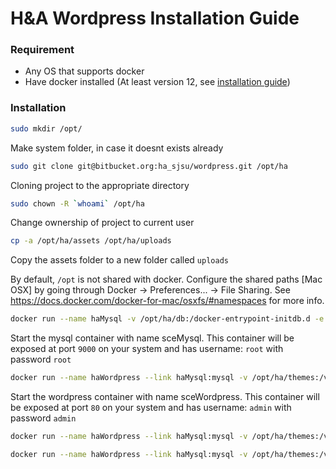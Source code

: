 # H&A Wordpress Installation Guide

### Requirement
  - Any OS that supports docker
  - Have docker installed (At least version 12, see [installation guide](https://docs.docker.com/engine/installation/)) 

### Installation
```sh
sudo mkdir /opt/
```
Make system folder, in case it doesnt exists already

```sh
sudo git clone git@bitbucket.org:ha_sjsu/wordpress.git /opt/ha
```
Cloning project to the appropriate directory

```sh
sudo chown -R `whoami` /opt/ha
```
Change ownership of project to current user

```sh
cp -a /opt/ha/assets /opt/ha/uploads
```
Copy the assets folder to a new folder called ```uploads```

By default, `/opt`  is not shared with docker. Configure the shared paths [Mac OSX] by going through Docker -> Preferences... -> File Sharing. 
See https://docs.docker.com/docker-for-mac/osxfs/#namespaces for more info.

```sh
docker run --name haMysql -v /opt/ha/db:/docker-entrypoint-initdb.d -e MYSQL_ROOT_PASSWORD=root -p 9000:3306 -d mysql:5.5.51
```
Start the mysql container with name sceMysql. This container will be exposed at port `9000` on your system and has username: `root` with password `root`


```sh
docker run --name haWordpress --link haMysql:mysql -v /opt/ha/themes:/var/www/html/wp-content/themes -v /opt/ha/plugins:/var/www/html/wp-content/plugins -v /opt/ha/uploads:/var/www/html/wp-content/uploads -v /opt/ha/config/uploads.ini:/usr/local/etc/php/conf.d/uploads.ini -e WORDPRESS_DB_NAME=wordpress -p 80:80 -d wordpress:4.5.3-apache
```
Start the wordpress container with name sceWordpress. This container will be exposed at port `80` on your system and has username: `admin` with password `admin`



```sh
docker run --name haWordpress --link haMysql:mysql -v /opt/ha/themes:/var/www/html/wp-content/themes -v /opt/ha/plugins:/var/www/html/wp-content/plugins -v /opt/ha/uploads:/var/www/html/wp-content/uploads -v /opt/ha/.htaccess:/var/www/html/.htaccess -v /opt/ha/wp-config.php:/var/www/html/wp-config-ha.php -v /opt/ha/config/uploads.ini:/usr/local/etc/php/conf.d/uploads.ini  -e WORDPRESS_DB_NAME=wordpress -p 80:80 -d wordpress:4.5.3-apache
```

```sh
docker run --name haWordpress --link haMysql:mysql -v /opt/ha/themes:/var/www/html/wp-content/themes -v /opt/ha/plugins:/var/www/html/wp-content/plugins -v /opt/ha/uploads:/var/www/html/wp-content/uploads -v /opt/ha/config:/var/www/html/config -v /opt/ha/config/uploads.ini:/usr/local/etc/php/conf.d/uploads.ini  -e WORDPRESS_DB_NAME=wordpress -p 80:80 -d wordpress:4.5.3-apache
```
